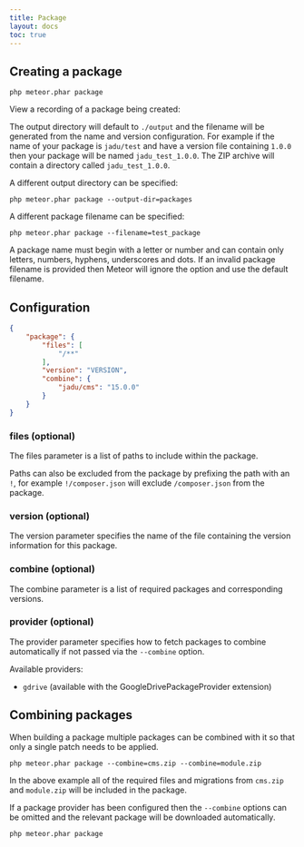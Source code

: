 ```yaml
---
title: Package
layout: docs
toc: true
---
```

## Creating a package

```
php meteor.phar package
```

View a recording of a package being created:
<script type="text/javascript" src="https://asciinema.org/a/2y1ayr9ac9vteg9i5xdp6b8h3.js" id="asciicast-2y1ayr9ac9vteg9i5xdp6b8h3" async></script>

The output directory will default to `./output` and the filename will be generated from the name and version configuration.
For example if the name of your package is `jadu/test` and have a version file containing `1.0.0` then your package will be
named `jadu_test_1.0.0`. The ZIP archive will contain a directory called `jadu_test_1.0.0`.

A different output directory can be specified:

```
php meteor.phar package --output-dir=packages
```

A different package filename can be specified:

```
php meteor.phar package --filename=test_package
```

A package name must begin with a letter or number and can contain only letters, numbers, hyphens, underscores and dots. If an invalid
package filename is provided then Meteor will ignore the option and use the default filename.

## Configuration

```json
{
    "package": {
        "files": [
            "/**"
        ],
        "version": "VERSION",
        "combine": {
        	"jadu/cms": "15.0.0"
        }
    }
}
```

### files (optional)

The files parameter is a list of paths to include within the package.

Paths can also be excluded from the package by prefixing the path with an `!`, for example `!/composer.json` will exclude `/composer.json` from the package.

### version (optional)

The version parameter specifies the name of the file containing the version information for this package.

### combine (optional)

The combine parameter is a list of required packages and corresponding versions.

### provider (optional)

The provider parameter specifies how to fetch packages to combine automatically if not passed via the `--combine` option.

Available providers:
* `gdrive` (available with the GoogleDrivePackageProvider extension)

## Combining packages

When building a package multiple packages can be combined with it so that only a single patch needs to be applied.

```
php meteor.phar package --combine=cms.zip --combine=module.zip
```

In the above example all of the required files and migrations from `cms.zip` and `module.zip` will be included in the package.

If a package provider has been configured then the `--combine` options can be omitted and the relevant package will be downloaded automatically.

```
php meteor.phar package
```
